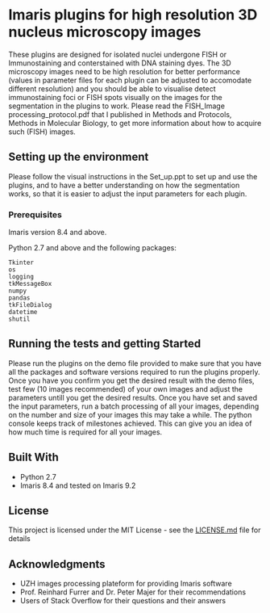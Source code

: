 # Imaris plugins for high resolution 3D nucleus microscopy images 

These plugins are designed for isolated nuclei undergone FISH or Immunostaining and conterstained with DNA staining dyes. The 3D microscopy images need to be high resolution for better performance (values in parameter files for each plugin can be adjusted to accomodate different resolution) and you should be able to visualise detect immunostaining foci or FISH spots visually on the images for the segmentation in the plugins to work. 
Please read the FISH_Image processing_protocol.pdf that I published in Methods and Protocols, Methods in Molecular Biology, to get more information about how to acquire such (FISH) images.

## Setting up the  environment
Please follow the visual instructions in the Set_up.ppt to set up and use the plugins, and to have a better understanding on how the segmentation works, so that it is easier to adjust the input parameters for each plugin.

### Prerequisites

Imaris version 8.4 and above. 

Python 2.7 and above and the following packages:
```
Tkinter
os
logging
tkMessageBox
numpy
pandas
tkFileDialog
datetime
shutil 

```

## Running the tests and getting Started

Please run the plugins on the demo file provided to make sure that you have all the packages and software versions required to run the plugins properly. Once you have you confirm you get the desired result with the demo files, test few (10 images recommended) of your own images and adjust the parameters untill you get the desired results. Once you have set and saved the input parameters, run a batch processing of all your images, depending on the number and size of your images this may take a while. The python console keeps track of milestones achieved. This can give you an idea of how much time is required for all your images.

## Built With

* Python 2.7
* Imaris 8.4 and tested on Imaris 9.2

## License

This project is licensed under the MIT License - see the [LICENSE.md](LICENSE.md) file for details

## Acknowledgments

* UZH images processing plateform for providing Imaris software
* Prof. Reinhard Furrer and Dr. Peter Majer for their recommendations
* Users of Stack Overflow for their questions and their answers

